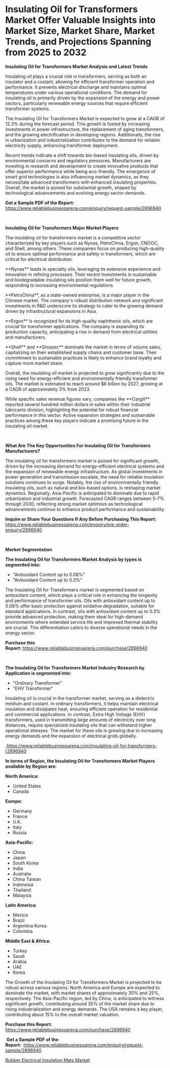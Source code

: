 <p><h1>Insulating Oil for Transformers Market Offer Valuable Insights into Market Size, Market Share, Market Trends, and Projections Spanning from 2025 to 2032</h1></p><p><strong>Insulating Oil for Transformers Market Analysis and Latest Trends</strong></p>
<p><p>Insulating oil plays a crucial role in transformers, serving as both an insulator and a coolant, allowing for efficient transformer operation and performance. It prevents electrical discharge and maintains optimal temperatures under various operational conditions. The demand for insulating oil is primarily driven by the expansion of the energy and power sectors, particularly renewable energy sources that require efficient transformer systems.</p><p>The Insulating Oil for Transformers Market is expected to grow at a CAGR of 12.3% during the forecast period. This growth is fueled by increasing investments in power infrastructure, the replacement of aging transformers, and the growing electrification in developing regions. Additionally, the rise in urbanization and industrialization contributes to the demand for reliable electricity supply, enhancing transformer deployment.</p><p>Recent trends indicate a shift towards bio-based insulating oils, driven by environmental concerns and regulatory pressures. Manufacturers are investing in research and development to create innovative products that offer superior performance while being eco-friendly. The emergence of smart grid technologies is also influencing market dynamics, as they necessitate advanced transformers with enhanced insulating properties. Overall, the market is poised for substantial growth, shaped by technological advancements and evolving energy sector demands.</p></p>
<p><strong>Get a Sample PDF of the Report:&nbsp;</strong> <a href="https://www.reliablebusinessarena.com/enquiry/request-sample/2896940?utm_campaign=3121&utm_medium=2&utm_source=Github&utm_content=ia&utm_term=15032025&utm_id=insulating-oil-for-transformers">https://www.reliablebusinessarena.com/enquiry/request-sample/2896940</a></p>
<p>&nbsp;</p>
<p><strong>Insulating Oil for Transformers Major Market Players</strong></p>
<p><p>The insulating oil for transformers market is a competitive sector characterized by key players such as Nynas, PetroChina, Ergon, CNOOC, and Shell, among others. These companies focus on producing high-quality oil to ensure optimal performance and safety in transformers, which are critical for electrical distribution.</p><p>**Nynas** leads in specialty oils, leveraging its extensive experience and innovation in refining processes. Their recent investments in sustainable and biodegradable insulating oils position them well for future growth, responding to increasing environmental regulations.</p><p>**PetroChina**, as a state-owned enterprise, is a major player in the Chinese market. The company's robust distribution network and significant investments in R&D underscore its strategy to cater to the growing demand driven by infrastructural expansions in Asia.</p><p>**Ergon** is recognized for its high-quality naphthenic oils, which are crucial for transformer applications. The company is expanding its production capacity, anticipating a rise in demand from electrical utilities and manufacturers. </p><p>**Shell** and **Sinopec** dominate the market in terms of volume sales, capitalizing on their established supply chains and customer base. Their commitment to sustainable practices is likely to enhance brand loyalty and capture more market share.</p><p>Overall, the insulating oil market is projected to grow significantly due to the rising need for energy-efficient and environmentally friendly transformer oils. The market is estimated to reach around $6 billion by 2027, growing at a CAGR of approximately 3% from 2023. </p><p>While specific sales revenue figures vary, companies like **Cargill** reported several hundred million dollars in sales within their industrial lubricants division, highlighting the potential for robust financial performance in this sector. Active expansion strategies and sustainable practices among these key players indicate a promising future in the insulating oil market.</p></p>
<p>&nbsp;</p>
<p><strong>What Are The Key Opportunities For Insulating Oil for Transformers Manufacturers?</strong></p>
<p><p>The insulating oil for transformers market is poised for significant growth, driven by the increasing demand for energy-efficient electrical systems and the expansion of renewable energy infrastructure. As global investments in power generation and transmission escalate, the need for reliable insulation solutions continues to surge. Notably, the rise of environmentally friendly insulating oils, such as natural and bio-based options, is reshaping market dynamics. Regionally, Asia-Pacific is anticipated to dominate due to rapid urbanization and industrial growth. Forecasted CAGR ranges between 5-7% through 2030, reflecting strong market optimism as technological advancements continue to enhance product performance and sustainability.</p></p>
<p><strong>Inquire or Share Your Questions If Any Before Purchasing This Report:</strong> <a href="https://www.reliablebusinessarena.com/enquiry/pre-order-enquiry/2896940?utm_campaign=3121&utm_medium=2&utm_source=Github&utm_content=ia&utm_term=15032025&utm_id=insulating-oil-for-transformers">https://www.reliablebusinessarena.com/enquiry/pre-order-enquiry/2896940</a></p>
<p>&nbsp;</p>
<p><strong>Market Segmentation</strong></p>
<p><strong>The Insulating Oil for Transformers Market Analysis by types is segmented into:</strong></p>
<p><ul><li>"Antioxidant Content up to 0.08%"</li><li>"Antioxidant Content up to 0.3%"</li></ul></p>
<p><p>The Insulating Oil for Transformers market is segmented based on antioxidant content, which plays a critical role in enhancing the longevity and performance of transformer oils. Oils with antioxidant content up to 0.08% offer basic protection against oxidative degradation, suitable for standard applications. In contrast, oils with antioxidant content up to 0.3% provide advanced protection, making them ideal for high-demand environments where extended service life and improved thermal stability are crucial. This differentiation caters to diverse operational needs in the energy sector.</p></p>
<p><strong>Purchase this Report:&nbsp;</strong><a href="https://www.reliablebusinessarena.com/purchase/2896940?utm_campaign=3121&utm_medium=2&utm_source=Github&utm_content=ia&utm_term=15032025&utm_id=insulating-oil-for-transformers">https://www.reliablebusinessarena.com/purchase/2896940</a></p>
<p>&nbsp;</p>
<p><strong>The Insulating Oil for Transformers Market Industry Research by Application is segmented into:</strong></p>
<p><ul><li>"Ordinary Transformer"</li><li>"EHV Transformer"</li></ul></p>
<p><p>Insulating oil is crucial in the transformer market, serving as a dielectric medium and coolant. In ordinary transformers, it helps maintain electrical insulation and dissipates heat, ensuring efficient operation for residential and commercial applications. In contrast, Extra High Voltage (EHV) transformers, used in transmitting large amounts of electricity over long distances, require specialized insulating oils that can withstand higher operational stresses. The market for these oils is growing due to increasing energy demands and the expansion of electrical grids globally.</p></p>
<p><a href="https://www.reliablebusinessarena.com/insulating-oil-for-transformers-r2896940?utm_campaign=3121&utm_medium=2&utm_source=Github&utm_content=ia&utm_term=15032025&utm_id=insulating-oil-for-transformers">&nbsp;https://www.reliablebusinessarena.com/insulating-oil-for-transformers-r2896940</a></p>
<p><strong>In terms of Region, the Insulating Oil for Transformers Market Players available by Region are:</strong></p>
<p>
    <p> <strong> North America: </strong>
        <ul>
            <li>United States</li>
            <li>Canada</li>
        </ul>
        </p> 
    <p> <strong> Europe: </strong>
        <ul>
            <li>Germany</li>
            <li>France</li>
            <li>U.K.</li>
            <li>Italy</li>
            <li>Russia</li>
        </ul>
        </p> 
    <p> <strong> Asia-Pacific: </strong>
        <ul>
            <li>China</li>
            <li>Japan</li>
            <li>South Korea</li>
            <li>India</li>
            <li>Australia</li>
            <li>China Taiwan</li>
            <li>Indonesia</li>
            <li>Thailand</li>
            <li>Malaysia</li>
        </ul>
        </p> 
    <p> <strong> Latin America: </strong>
        <ul>
            <li>Mexico</li>
            <li>Brazil</li>
            <li>Argentina Korea</li>
            <li>Colombia</li>
        </ul>
        </p> 
    <p> <strong> Middle East & Africa: </strong>
        <ul>
            <li>Turkey</li>
            <li>Saudi</li>
            <li>Arabia</li>
            <li>UAE</li>
            <li>Korea</li>
        </ul>
    </p>
    </p>
<p><p>The Growth of the Insulating Oil for Transformers Market is projected to be robust across various regions. North America and Europe are expected to dominate the market, with market shares of approximately 30% and 25%, respectively. The Asia-Pacific region, led by China, is anticipated to witness significant growth, contributing around 35% of the market share due to rising industrialization and energy demands. The USA remains a key player, contributing about 15% to the overall market valuation.</p></p>
<p><strong>Purchase this Report: </strong><a href="https://www.reliablebusinessarena.com/purchase/2896940?utm_campaign=3121&utm_medium=2&utm_source=Github&utm_content=ia&utm_term=15032025&utm_id=insulating-oil-for-transformers">https://www.reliablebusinessarena.com/purchase/2896940</a></p>
<p>&nbsp;<strong>Get a Sample PDF of the Report:&nbsp;&nbsp;</strong><a href="https://www.reliablebusinessarena.com/enquiry/request-sample/2896940?utm_campaign=3121&utm_medium=2&utm_source=Github&utm_content=ia&utm_term=15032025&utm_id=insulating-oil-for-transformers">https://www.reliablebusinessarena.com/enquiry/request-sample/2896940</a></p>
<p><strong></strong></p>
<p><p><a href="https://github.com/krulicfidura/Market-Research-Report-List-1/blob/main/rubber-electrical-insulation-mats-market.md?utm_campaign=3121&utm_medium=2&utm_source=Github&utm_content=ia&utm_term=15032025&utm_id=insulating-oil-for-transformers">Rubber Electrical Insulation Mats Market</a></p></p>